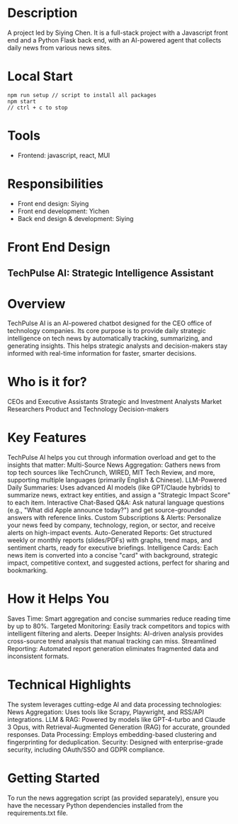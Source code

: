 # Description
A project led by Siying Chen. It is a full-stack project with a Javascript front end and a Python Flask back end, with an AI-powered agent that collects daily news from various news sites.

# Local Start
```
npm run setup // script to install all packages
npm start
// ctrl + c to stop
```

# Tools
 - Frontend: javascript, react, MUI

# Responsibilities
 - Front end design: Siying
 - Front end development: Yichen
 - Back end design & development: Siying

# Front End Design

## TechPulse AI: Strategic Intelligence Assistant

# Overview
TechPulse AI is an AI-powered chatbot designed for the CEO office of technology companies. Its core purpose is to provide daily strategic intelligence on tech news by automatically tracking, summarizing, and generating insights. This helps strategic analysts and decision-makers stay informed with real-time information for faster, smarter decisions.

# Who is it for?
CEOs and Executive Assistants
Strategic and Investment Analysts
Market Researchers
Product and Technology Decision-makers


# Key Features
TechPulse AI helps you cut through information overload and get to the insights that matter:
Multi-Source News Aggregation: Gathers news from top tech sources like TechCrunch, WIRED, MIT Tech Review, and more, supporting multiple languages (primarily English & Chinese).
LLM-Powered Daily Summaries: Uses advanced AI models (like GPT/Claude hybrids) to summarize news, extract key entities, and assign a "Strategic Impact Score" to each item.
Interactive Chat-Based Q&A: Ask natural language questions (e.g., "What did Apple announce today?") and get source-grounded answers with reference links.
Custom Subscriptions & Alerts: Personalize your news feed by company, technology, region, or sector, and receive alerts on high-impact events.
Auto-Generated Reports: Get structured weekly or monthly reports (slides/PDFs) with graphs, trend maps, and sentiment charts, ready for executive briefings.
Intelligence Cards: Each news item is converted into a concise "card" with background, strategic impact, competitive context, and suggested actions, perfect for sharing and bookmarking.

# How it Helps You
Saves Time: Smart aggregation and concise summaries reduce reading time by up to 80%.
Targeted Monitoring: Easily track competitors and topics with intelligent filtering and alerts.
Deeper Insights: AI-driven analysis provides cross-source trend analysis that manual tracking can miss.
Streamlined Reporting: Automated report generation eliminates fragmented data and inconsistent formats.

# Technical Highlights
The system leverages cutting-edge AI and data processing technologies:
News Aggregation: Uses tools like Scrapy, Playwright, and RSS/API integrations.
LLM & RAG: Powered by models like GPT-4-turbo and Claude 3 Opus, with Retrieval-Augmented Generation (RAG) for accurate, grounded responses.
Data Processing: Employs embedding-based clustering and fingerprinting for deduplication.
Security: Designed with enterprise-grade security, including OAuth/SSO and GDPR compliance.

# Getting Started
To run the news aggregation script (as provided separately), ensure you have the necessary Python dependencies installed from the requirements.txt file.
